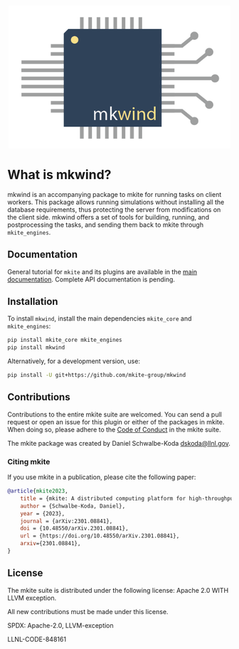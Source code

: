 <div align="center">
  <img src=docs/_static/mkwind.png width="500"><br>
</div>

# What is mkwind?

mkwind is an accompanying package to mkite for running tasks on client workers.
This package allows running simulations without installing all the database requirements, thus protecting the server from modifications on the client side.
mkwind offers a set of tools for building, running, and postprocessing the tasks, and sending them back to mkite through `mkite_engines`.

## Documentation

General tutorial for `mkite` and its plugins are available in the [main documentation](https://mkite.org).
Complete API documentation is pending.

## Installation

To install `mkwind`, install the main dependencies `mkite_core` and `mkite_engines`:

```bash
pip install mkite_core mkite_engines
pip install mkwind
```

Alternatively, for a development version, use:

```bash
pip install -U git+https://github.com/mkite-group/mkwind
```

## Contributions

Contributions to the entire mkite suite are welcomed.
You can send a pull request or open an issue for this plugin or either of the packages in mkite.
When doing so, please adhere to the [Code of Conduct](CODE_OF_CONDUCT.md) in the mkite suite.

The mkite package was created by Daniel Schwalbe-Koda <dskoda@llnl.gov>.

### Citing mkite

If you use mkite in a publication, please cite the following paper:

```bibtex
@article{mkite2023,
    title = {mkite: A distributed computing platform for high-throughput materials simulations},
    author = {Schwalbe-Koda, Daniel},
    year = {2023},
    journal = {arXiv:2301.08841},
    doi = {10.48550/arXiv.2301.08841},
    url = {https://doi.org/10.48550/arXiv.2301.08841},
    arxiv={2301.08841},
}
```

## License

The mkite suite is distributed under the following license: Apache 2.0 WITH LLVM exception.

All new contributions must be made under this license.

SPDX: Apache-2.0, LLVM-exception

LLNL-CODE-848161
